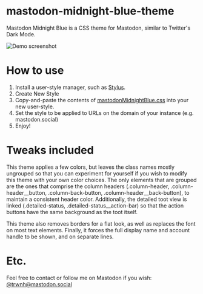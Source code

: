 # mastodon-midnight-blue-theme
Mastodon Midnight Blue is a CSS theme for Mastodon, similar to Twitter's Dark Mode. 

![Demo screenshot](https://github.com/trwnh/mastodon-midnight-blue-theme/blob/master/chrome_2017-12-26_08-20-00.png?raw=true)

# How to use
1. Install a user-style manager, such as [Stylus](https://github.com/openstyles/stylus).
2. Create New Style
3. Copy-and-paste the contents of [mastodonMidnightBlue.css](https://github.com/trwnh/mastodon-midnight-blue-theme/blob/master/mastodonMidnightBlue.css) into your new user-style.
4. Set the style to be applied to URLs on the domain of your instance (e.g. mastodon.social)
5. Enjoy!

# Tweaks included
This theme applies a few colors, but leaves the class names mostly ungrouped so that you can experiment for yourself if you wish to modify this theme with your own color choices. The only elements that are grouped are the ones that comprise the column headers (.column-header, .column-header__button, .column-back-button, .column-header__back-button), to maintain a consistent header color. Additionally, the detailed toot view is linked (.detailed-status, .detailed-status__action-bar) so that the action buttons have the same background as the toot itself.

This theme also removes borders for a flat look, as well as replaces the font on most text elements. Finally, it forces the full display name and account handle to be shown, and on separate lines.

# Etc.
Feel free to contact or follow me on Mastodon if you wish: [@trwnh@mastodon.social](http://mastodon.social/@trwnh)
